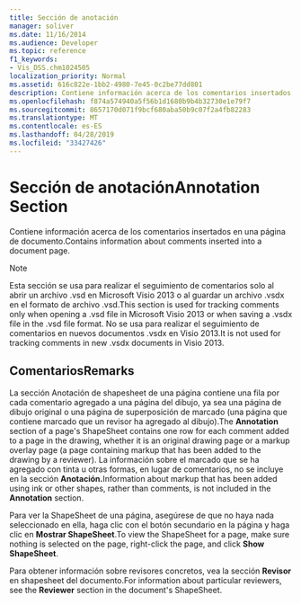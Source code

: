 ```yaml
---
title: Sección de anotación
manager: soliver
ms.date: 11/16/2014
ms.audience: Developer
ms.topic: reference
f1_keywords:
- Vis_DSS.chm1024505
localization_priority: Normal
ms.assetid: 616c822e-1bb2-4980-7e45-0c2be77dd801
description: Contiene información acerca de los comentarios insertados en una página de documento.
ms.openlocfilehash: f874a574940a5f56b1d1680b9b4b32730e1e79f7
ms.sourcegitcommit: 8657170d071f9bcf680aba50b9c07f2a4fb82283
ms.translationtype: MT
ms.contentlocale: es-ES
ms.lasthandoff: 04/28/2019
ms.locfileid: "33427426"
---
```

# <a name="annotation-section"></a><span data-ttu-id="265d5-103">Sección de anotación</span><span class="sxs-lookup"><span data-stu-id="265d5-103">Annotation Section</span></span>

<span data-ttu-id="265d5-104">Contiene información acerca de los comentarios insertados en una página de documento.</span><span class="sxs-lookup"><span data-stu-id="265d5-104">Contains information about comments inserted into a document page.</span></span> 
  
> [!NOTE]
> <span data-ttu-id="265d5-105">Esta sección se usa para realizar el seguimiento de comentarios solo al abrir un archivo .vsd en Microsoft Visio 2013 o al guardar un archivo .vsdx en el formato de archivo .vsd.</span><span class="sxs-lookup"><span data-stu-id="265d5-105">This section is used for tracking comments only when opening a .vsd file in Microsoft Visio 2013 or when saving a .vsdx file in the .vsd file format.</span></span> <span data-ttu-id="265d5-106">No se usa para realizar el seguimiento de comentarios en nuevos documentos .vsdx en Visio 2013.</span><span class="sxs-lookup"><span data-stu-id="265d5-106">It is not used for tracking comments in new .vsdx documents in Visio 2013.</span></span> 
  
## <a name="remarks"></a><span data-ttu-id="265d5-107">Comentarios</span><span class="sxs-lookup"><span data-stu-id="265d5-107">Remarks</span></span>

<span data-ttu-id="265d5-108">La  sección Anotación de shapesheet de una página contiene una fila por cada comentario agregado a una página del dibujo, ya sea una página de dibujo original o una página de superposición de marcado (una página que contiene marcado que un revisor ha agregado al dibujo).</span><span class="sxs-lookup"><span data-stu-id="265d5-108">The **Annotation** section of a page's ShapeSheet contains one row for each comment added to a page in the drawing, whether it is an original drawing page or a markup overlay page (a page containing markup that has been added to the drawing by a reviewer).</span></span> <span data-ttu-id="265d5-109">La información sobre el marcado que se ha agregado con tinta u otras formas, en lugar de comentarios, no se incluye en la sección **Anotación.**</span><span class="sxs-lookup"><span data-stu-id="265d5-109">Information about markup that has been added using ink or other shapes, rather than comments, is not included in the **Annotation** section.</span></span> 
  
<span data-ttu-id="265d5-110">Para ver la ShapeSheet de una página, asegúrese de que no haya nada seleccionado en ella, haga clic con el botón secundario en la página y haga clic en **Mostrar ShapeSheet**.</span><span class="sxs-lookup"><span data-stu-id="265d5-110">To view the ShapeSheet for a page, make sure nothing is selected on the page, right-click the page, and click **Show ShapeSheet**.</span></span>
  
<span data-ttu-id="265d5-111">Para obtener información sobre revisores concretos, vea la sección **Revisor** en shapesheet del documento.</span><span class="sxs-lookup"><span data-stu-id="265d5-111">For information about particular reviewers, see the **Reviewer** section in the document's ShapeSheet.</span></span> 
  

